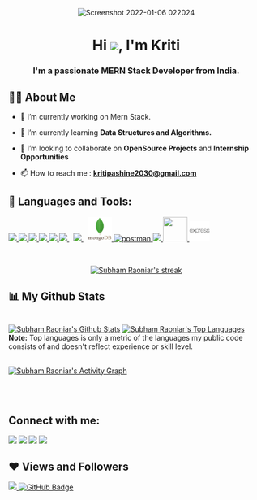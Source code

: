<p align="center">
  <img width="425" alt="Screenshot 2022-01-06 022024" src="https://static.vecteezy.com/system/resources/previews/002/561/578/non_2x/beautiful-young-girl-sitting-at-the-table-and-working-with-a-laptop-free-vector.jpg" height="100px;">
 </p>

<h1 align="center">Hi <img src="https://raw.githubusercontent.com/MartinHeinz/MartinHeinz/master/wave.gif" width="30px">, I'm Kriti </h1>
<h3 align="center">I'm a passionate MERN Stack Developer from India.</h3>

## 🙋‍♂️ About Me

- 🔭 I’m currently working on Mern Stack.

- 🌱 I’m currently learning **Data Structures and Algorithms.**

- 👯 I’m looking to collaborate on **OpenSource Projects** and **Internship Opportunities**

- 📫 How to reach me : **kritipashine2030@gmail.com**

## 🚀 Languages and Tools:

<p align="left"> 
    <a href="https://reactjs.org/" target="_blank"> <img src="https://img.icons8.com/color/48/000000/react-native.png"/> </a>
    <a href="https://developer.mozilla.org/en-US/docs/Web/JavaScript" target="_blank"> <img src="https://img.icons8.com/color/48/000000/javascript.png"/> </a> 
    <a href="https://www.w3.org/html/" target="_blank"> <img src="https://img.icons8.com/color/48/000000/html-5.png"/> </a> 
    <a href="https://www.w3schools.com/css/" target="_blank"> <img src="https://img.icons8.com/color/48/000000/css3.png"/> </a> 
    <a href="https://getbootstrap.com" target="_blank"> <img src="https://img.icons8.com/color/48/000000/bootstrap.png"/> </a> 
    <a style="padding-right:8px;" href="https://nodejs.org" target="_blank"> <img src="https://img.icons8.com/color/48/000000/nodejs.png"/> </a> 
    <a style="padding-right:8px;" href="https://www.mysql.com/" target="_blank"> <img src="https://img.icons8.com/fluent/50/000000/mysql-logo.png"/> </a>
    <a href="https://www.mongodb.com/" target="_blank"> <img src="https://raw.githubusercontent.com/devicons/devicon/master/icons/mongodb/mongodb-original-wordmark.svg" alt="mongodb" width="48" height="48"/> </a> 
    <a href="https://postman.com" target="_blank"> <img src="https://www.vectorlogo.zone/logos/getpostman/getpostman-icon.svg" alt="postman" width="45" height="45"/> </a>   
    <a href="https://git-scm.com/" target="_blank"> <img src="https://img.icons8.com/color/48/000000/git.png"/> </a> 
    <a href="https://api.jquery.com/" target="_blank"> <img src="https://img.icons8.com/external-tal-revivo-tritone-tal-revivo/32/000000/external-jquery-is-a-javascript-library-designed-to-simplify-html-logo-tritone-tal-revivo.png" width="48" height="48"/> </a> 
    <a href="https://expressjs.com" target="_blank"> <img src="https://raw.githubusercontent.com/devicons/devicon/master/icons/express/express-original-wordmark.svg" alt="express" width="40" height="40"/> </a>
</p>

<!-- [![React Badge](https://img.shields.io/badge/-React-61DBFB?style=for-the-badge&labelColor=black&logo=react&logoColor=61DBFB)](#)  [![Javascript Badge](https://img.shields.io/badge/-Javascript-F0DB4F?style=for-the-badge&labelColor=black&logo=javascript&logoColor=F0DB4F)](#) [![Typescript Badge](https://img.shields.io/badge/-Typescript-007acc?style=for-the-badge&labelColor=black&logo=typescript&logoColor=007acc)](#) [![Nodejs Badge](https://img.shields.io/badge/-Nodejs-3C873A?style=for-the-badge&labelColor=black&logo=node.js&logoColor=3C873A)](#) [![GraphQL Badge](https://img.shields.io/badge/-GraphQl-e535ab?style=for-the-badge&labelColor=black&logo=node.js&logoColor=e535ab)](#) -->
<br/>

<p align="center">
    <a href="https://Kriti-999/Kriti-999/github-readme-streak-stats">
        <img title="🔥 Get streak stats for your profile at git.io/streak-stats" alt="Subham Raoniar's streak" src="https://github-readme-streak-stats.herokuapp.com/?user=Kriti-999&theme=black-ice&hide_border=true&stroke=0000&background=060A0CD0"/>
    </a>
</p>

## 📊 My Github Stats

  <br/>
    <a href="https://github.com/Kriti-999/github-readme-stats"><img alt="Subham Raoniar's Github Stats" src="https://github-readme-stats.vercel.app/api?username=Kriti-999&show_icons=true&count_private=true&theme=react&hide_border=true&bg_color=0D1117" /></a>
  <a href="https://github.com/Kriti-999/github-readme-stats"><img alt="Subham Raoniar's Top Languages" src="https://github-readme-stats.vercel.app/api/top-langs/?username=Kriti-999&langs_count=8&count_private=true&layout=compact&theme=react&hide_border=true&bg_color=0D1117" /></a>
  <br/>
  <b>Note:</b> Top languages is only a metric of the languages my public code consists of and doesn't reflect experience or skill level.


<br/>
<br/>

<a href="https://github.com/Kriti-999/github-readme-activity-graph"><img alt="Subham Raoniar's Activity Graph" src="https://activity-graph.herokuapp.com/graph?username=Kriti-999&bg_color=0D1117&color=5BCDEC&line=5BCDEC&point=FFFFFF&hide_border=true" /></a>

<br/>
<br/>


## Connect with me:
<p align="left">

<a href = "https://www.linkedin.com/in/kriti-pashine-a66980202/"><img src="https://img.icons8.com/fluent/48/000000/linkedin.png"/></a>
<a href = "https://twitter.com/KritiPashine"><img src="https://img.icons8.com/fluent/48/000000/twitter.png"/></a>
<a href = "https://leetcode.com/pashineKriti/"><img src="https://img.icons8.com/external-tal-revivo-shadow-tal-revivo/50/000000/external-level-up-your-coding-skills-and-quickly-land-a-job-logo-shadow-tal-revivo.png"/></a>
<a href = "https://auth.geeksforgeeks.org/user/kritipashine00/practice"><img src="https://img.icons8.com/color/48/000000/GeeksforGeeks.png"/></a>

</p>

## ❤ Views and Followers
<a href="https://github.com/Kriti-999/github-profile-views-counter">
    <img src="https://komarev.com/ghpvc/?username=Kriti-999">
</a>
<a href="https://github.com/Kriti-999?tab=followers"><img src="https://img.shields.io/github/followers/Kriti-999?label=Followers&style=social" alt="GitHub Badge"></a>
